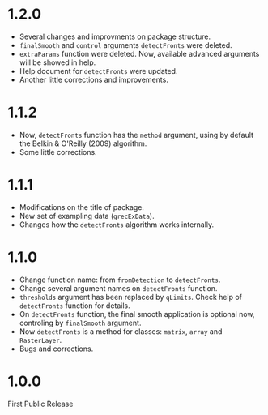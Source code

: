 # 1.2.0
  - Several changes and improvments on package structure.
  - `finalSmooth` and `control` arguments `detectFronts` were deleted.
  - `extraParams` function were deleted. Now, available advanced arguments will be showed in help.
  - Help document for `detectFronts` were updated.
  - Another little corrections and improvements.

# 1.1.2
  - Now, `detectFronts` function has the `method` argument, using by default the Belkin & O'Reilly (2009) algorithm.
  - Some little corrections.

# 1.1.1
  - Modifications on the title of package.
  - New set of exampling data (`grecExData`).
  - Changes how the `detectFronts` algorithm works internally.
  

# 1.1.0
  - Change function name: from `fromDetection` to `detectFronts`.
  - Change several argument names on `detectFronts` function.
  - `thresholds` argument has been replaced by `qLimits`. Check help of `detectFronts` function for details.
  - On `detectFronts` function, the final smooth application is optional now, controling by `finalSmooth` argument.
  - Now `detectFronts` is a method for classes: `matrix`, `array` and `RasterLayer`.
  - Bugs and corrections.

# 1.0.0
  First Public Release
